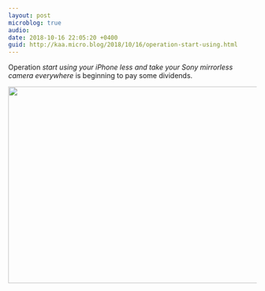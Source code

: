 ```yaml
---
layout: post
microblog: true
audio: 
date: 2018-10-16 22:05:20 +0400
guid: http://kaa.micro.blog/2018/10/16/operation-start-using.html
---
```

Operation _start using your iPhone less and take your Sony mirrorless camera everywhere_ is beginning to pay some dividends.

<img src="http://micro.kaa.bz/uploads/2018/b637e9c165.jpg" width="600" height="399" />

